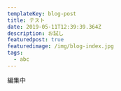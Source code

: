 ```yaml
---
templateKey: blog-post
title: テスト
date: 2019-05-11T12:39:39.364Z
description: お試し
featuredpost: true
featuredimage: /img/blog-index.jpg
tags:
  - abc
---
```

編集中
